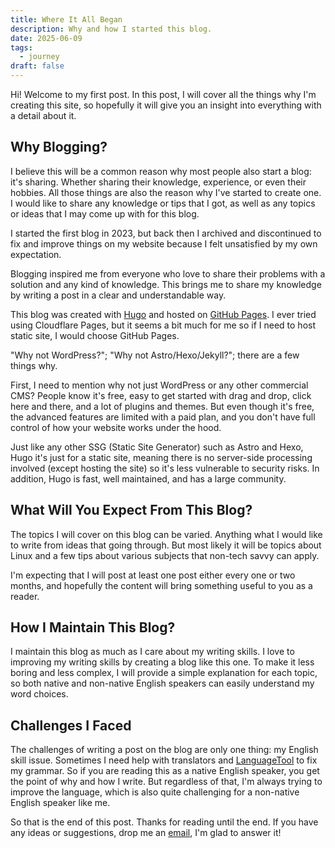 ```yaml
---
title: Where It All Began
description: Why and how I started this blog.
date: 2025-06-09
tags:
  - journey
draft: false
---
```


Hi! Welcome to my first post. In this post, I will cover all the things why I'm
creating this site, so hopefully it will give you an insight into everything
with a detail about it.

## Why Blogging?

I believe this will be a common reason why most people also start a blog: it's
sharing. Whether sharing their knowledge, experience, or even their hobbies. All
those things are also the reason why I've started to create one. I would like to
share any knowledge or tips that I got, as well as any topics or ideas that I
may come up with for this blog.

I started the first blog in 2023, but back then I archived and discontinued to
fix and improve things on my website because I felt unsatisfied by my own expectation.

Blogging inspired me from everyone who love to share their problems with a
solution and any kind of knowledge. This brings me to share my knowledge by
writing a post in a clear and understandable way.

This blog was created with [Hugo](https://gohugo.io/) and hosted on
[GitHub Pages](https://pages.github.com/). I ever tried using Cloudflare Pages,
but it seems a bit much for me so if I need to host static site, I would choose
GitHub Pages.

"Why not WordPress?"; "Why not Astro/Hexo/Jekyll?"; there are a few things why.

First, I need to mention why not just WordPress or any other commercial CMS?
People know it's free, easy to get started with drag and drop, click here and
there, and a lot of plugins and themes. But even though it's free, the advanced
features are limited with a paid plan, and you don't have full control of how
your website works under the hood.

Just like any other SSG (Static Site Generator) such as Astro and Hexo, Hugo
it's just for a static site, meaning there is no server-side processing involved
(except hosting the site) so it's less vulnerable to security risks. In
addition, Hugo is fast, well maintained, and has a large community.

## What Will You Expect From This Blog?

The topics I will cover on this blog can be varied. Anything what I would like
to write from ideas that going through. But most likely it will be topics about
Linux and a few tips about various subjects that non-tech savvy can apply.

I'm expecting that I will post at least one post either every one or two months,
and hopefully the content will bring something useful to you as a reader.

## How I Maintain This Blog?

I maintain this blog as much as I care about my writing skills. I love to
improving my writing skills by creating a blog like this one. To make it less
boring and less complex, I will provide a simple explanation for each topic, so
both native and non-native English speakers can easily understand my word choices.

## Challenges I Faced

The challenges of writing a post on the blog are only one thing: my English
skill issue. Sometimes I need help with translators and [LanguageTool](https://languagetool.org/)
to fix my grammar. So if you are reading this as a native English speaker, you
get the point of why and how I write. But regardless of that, I'm always trying
to improve the language, which is also quite challenging for a non-native
English speaker like me.

So that is the end of this post. Thanks for reading until the end. If you have
any ideas or suggestions, drop me an [email](mailto:wwiyoko@protonmail.com),
I'm glad to answer it!
